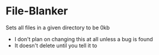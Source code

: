 # File-Blanker
Sets all files in a given directory to be 0kb
* I don't plan on changing this at all unless a bug is found
* It doesn't delete until you tell it to
